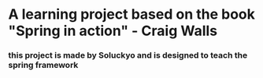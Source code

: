 <H1>A learning project based on the book "Spring in action" - Craig Walls</H1>

<h3>this project is made by Soluckyo and is designed to teach the spring framework</h3>
